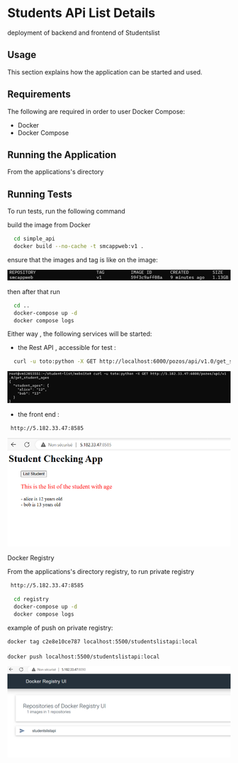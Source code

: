 
# Students APi List Details

deployment of backend and frontend of Studentslist

## Usage

This section explains how the application can be started and used.




## Requirements

The following are required in order to user Docker Compose:

- Docker
- Docker Compose
## Running the Application

From the applications's directory 


## Running Tests

To run tests, run the following command

build the image from Docker
```bash
  cd simple_api
  docker build --no-cache -t smcappweb:v1 .
``` 

ensure that the images and tag is like on the image: 

![screenshot](screenshots/1.png)

then  after that run

```bash
  cd ..
  docker-compose up -d
  docker compose logs
```

Either way , the following services will be started:

- the Rest API , accessible for test :
```bash
  curl -u toto:python -X GET http://localhost:6000/pozos/api/v1.0/get_student_ages
```  

![screenshot](screenshots/2.png)

- the front end :
 ```bash
  http://5.182.33.47:8585
```  
![screenshot](screenshots/3.png)

Docker Registry

From the applications's directory registry, to run private registry

 ```bash
  http://5.182.33.47:8585
``` 
```bash
  cd registry
  docker-compose up -d
  docker compose logs
```

example of push on private registry:

```bash
docker tag c2e8e10ce787 localhost:5500/studentslistapi:local

docker push localhost:5500/studentslistapi:local
```


![screenshot](screenshots/4.png)